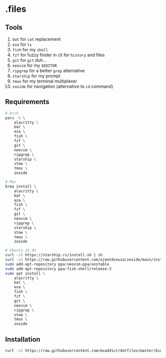 # .files

## Tools
1. `bat` for `cat` replacement
1. `eza` for `ls`
1. `fish` for my `shell`
1. `fzf` for fuzzy finder in cli for `history` and files
1. `git` for `git` duh...
1. `neovim` for my `$EDITOR`
1. `ripgrep` for a better `grep` alternative
1. `starship` for my prompt
1. `tmux` for my terminal multiplexer
1. `zoxide` for navigation (alternative to `cd` command)

## Requirements
```sh
# Arch
paru -S \
    alacritty \
    bat \
    eza \
    fish \
    fzf \
    git \
    neovim \
    ripgrep \
    starship \
    stow \
    tmux \
    zoxide

# Mac
brew install \
    alacritty \
    bat \
    eza \
    fish \
    fzf \
    git \
    neovim \
    ripgrep \
    starship \
    stow \
    tmux \
    zoxide

# Ubuntu 22.04
curl -sS https://starship.rs/install.sh | sh
curl -sS https://raw.githubusercontent.com/ajeetdsouza/zoxide/main/install.sh | bash
sudo add-apt-repository ppa:neovim-ppa/unstable
sudo add-apt-repository ppa:fish-shell/release-3
sudo apt install \
    alacritty \
    bat \
    exa \
    fish \
    fzf \
    git \
    neovim \
    ripgrep \
    stow \
    tmux \
    zoxide
```

## Installation
```sh
curl -sS https://raw.githubusercontent.com/mxaddict/dotfiles/master/bin/.install | bash
```

